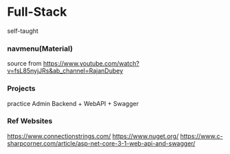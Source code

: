 # Full-Stack
self-taught

### navmenu(Material)
source from https://www.youtube.com/watch?v=fsL85nyjJRs&ab_channel=RajanDubey

### Projects
practice Admin Backend + WebAPI + Swagger 

### Ref Websites 
https://www.connectionstrings.com/
https://www.nuget.org/
https://www.c-sharpcorner.com/article/asp-net-core-3-1-web-api-and-swagger/
